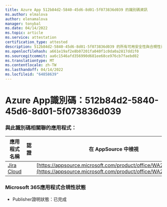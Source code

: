 ```yaml
---
title: Azure App 512b84d2-5840-45d6-8d01-5f073836d039 的識別碼資訊
ms.author: elmalova
author: elenamalova
manager: tonybal
ms.date: 04/14/2022
ms.topic: article
ms.service: attestation
certification_type: attested
description: 512b84d2-5840-45d6-8d01-5f073836d039 的所有可用安全性與合規性資訊。
ms.openlocfilehash: a661e19af2e8b07201fa040f1c0da0a2817dd1f0
ms.sourcegitcommit: aa6c1546afd356990d681ee68ce976cb7faebd02
ms.translationtype: MT
ms.contentlocale: zh-TW
ms.lasthandoff: 04/14/2022
ms.locfileid: "64858639"
---
```

# <a name="azure-app-id-512b84d2-5840-45d6-8d01-5f073836d039"></a>Azure App識別碼：512b84d2-5840-45d6-8d01-5f073836d039


### <a name="apps-associated-with-this-id"></a>與此識別碼相關聯的應用程式：
| **應用程式名稱** | **認證** | **在 AppSource 中檢視** |
|--------------|---------------|-----------------------|
| [Jira Cloud](../forward/WA200002140.md) |  | [https://appsource.microsoft.com/product/office/WA200002140](https://appsource.microsoft.com/product/office/WA200002140) |

### <a name="microsoft-365-app-compliance-status"></a>Microsoft 365應用程式合規性狀態
- Publisher證明狀態：已完成
